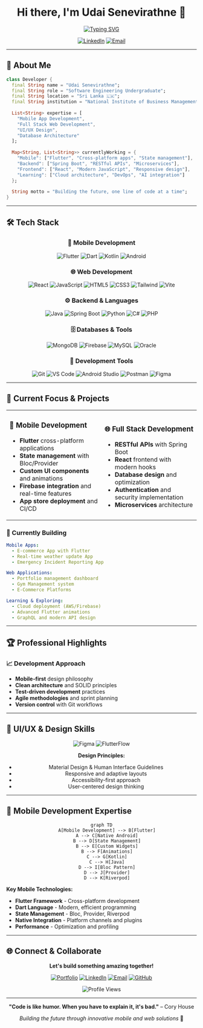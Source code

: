  <div align="center">
  
# Hi there, I'm Udai Senevirathne 👋

[![Typing SVG](https://readme-typing-svg.herokuapp.com?font=JetBrains+Mono&weight=600&size=24&duration=3000&pause=1000&color=2D63FF&center=true&vCenter=true&width=600&lines=Software+Engineering+Undergraduate;Mobile+%26+Web+Developer;Flutter+%7C+React+%7C+Spring+Boot;Always+learning+Something+New)](https://git.io/typing-svg)

[![LinkedIn](https://img.shields.io/badge/LinkedIn-0077B5?style=for-the-badge&logo=linkedin&logoColor=white)](https://linkedin.com/in/Udai-Senevirathne)
[![Email](https://img.shields.io/badge/Email-D14836?style=for-the-badge&logo=gmail&logoColor=white)](mailto:udaisenevirathne@gmail.com)

</div>

---

## 🚀 About Me

```dart
class Developer {
  final String name = "Udai Senevirathne";
  final String role = "Software Engineering Undergraduate";
  final String location = "Sri Lanka 🇱🇰";
  final String institution = "National Institute of Business Management";
  
  List<String> expertise = [
    "Mobile App Development",
    "Full Stack Web Development", 
    "UI/UX Design",
    "Database Architecture"
  ];
  
  Map<String, List<String>> currentlyWorking = {
    "Mobile": ["Flutter", "Cross-platform apps", "State management"],
    "Backend": ["Spring Boot", "RESTful APIs", "Microservices"],
    "Frontend": ["React", "Modern JavaScript", "Responsive design"],
    "Learning": ["Cloud architecture", "DevOps", "AI integration"]
  };
  
  String motto = "Building the future, one line of code at a time";
}
```

---

## 🛠️ Tech Stack

<div align="center">

### 📱 Mobile Development
![Flutter](https://img.shields.io/badge/Flutter-02569B?style=for-the-badge&logo=flutter&logoColor=white)
![Dart](https://img.shields.io/badge/Dart-0175C2?style=for-the-badge&logo=dart&logoColor=white)
![Kotlin](https://img.shields.io/badge/Kotlin-7F52FF?style=for-the-badge&logo=kotlin&logoColor=white)
![Android](https://img.shields.io/badge/Android-3DDC84?style=for-the-badge&logo=android&logoColor=white)

### 🌐 Web Development
![React](https://img.shields.io/badge/React-20232A?style=for-the-badge&logo=react&logoColor=61DAFB)
![JavaScript](https://img.shields.io/badge/JavaScript-F7DF1E?style=for-the-badge&logo=javascript&logoColor=black)
![HTML5](https://img.shields.io/badge/HTML5-E34F26?style=for-the-badge&logo=html5&logoColor=white)
![CSS3](https://img.shields.io/badge/CSS3-1572B6?style=for-the-badge&logo=css3&logoColor=white)
![Tailwind](https://img.shields.io/badge/Tailwind_CSS-38B2AC?style=for-the-badge&logo=tailwind-css&logoColor=white)
![Vite](https://img.shields.io/badge/Vite-646CFF?style=for-the-badge&logo=vite&logoColor=white)

### ⚙️ Backend & Languages
![Java](https://img.shields.io/badge/Java-ED8B00?style=for-the-badge&logo=openjdk&logoColor=white)
![Spring Boot](https://img.shields.io/badge/Spring_Boot-6DB33F?style=for-the-badge&logo=spring-boot&logoColor=white)
![Python](https://img.shields.io/badge/Python-3776AB?style=for-the-badge&logo=python&logoColor=white)
![C#](https://img.shields.io/badge/C%23-239120?style=for-the-badge&logo=c-sharp&logoColor=white)
![PHP](https://img.shields.io/badge/PHP-777BB4?style=for-the-badge&logo=php&logoColor=white)

### 🗄️ Databases & Tools
![MongoDB](https://img.shields.io/badge/MongoDB-4EA94B?style=for-the-badge&logo=mongodb&logoColor=white)
![Firebase](https://img.shields.io/badge/Firebase-FFCA28?style=for-the-badge&logo=firebase&logoColor=black)
![MySQL](https://img.shields.io/badge/MySQL-4479A1?style=for-the-badge&logo=mysql&logoColor=white)
![Oracle](https://img.shields.io/badge/Oracle-F80000?style=for-the-badge&logo=oracle&logoColor=white)

### 🧰 Development Tools
![Git](https://img.shields.io/badge/Git-F05032?style=for-the-badge&logo=git&logoColor=white)
![VS Code](https://img.shields.io/badge/VS_Code-007ACC?style=for-the-badge&logo=visual-studio-code&logoColor=white)
![Android Studio](https://img.shields.io/badge/Android_Studio-3DDC84?style=for-the-badge&logo=android-studio&logoColor=white)
![Postman](https://img.shields.io/badge/Postman-FF6C37?style=for-the-badge&logo=postman&logoColor=white)
![Figma](https://img.shields.io/badge/Figma-F24E1E?style=for-the-badge&logo=figma&logoColor=white)

</div>

---

## 🎯 Current Focus & Projects

<table>
<tr>
<td width="50%">

### 📱 Mobile Development
- **Flutter** cross-platform applications
- **State management** with Bloc/Provider
- **Custom UI components** and animations
- **Firebase integration** and real-time features
- **App store deployment** and CI/CD

</td>
<td width="50%">

### 🌐 Full Stack Development
- **RESTful APIs** with Spring Boot
- **React** frontend with modern hooks
- **Database design** and optimization
- **Authentication** and security implementation
- **Microservices** architecture

</td>
</tr>
</table>

### 🚧 Currently Building
```yaml
Mobile Apps:
  - E-commerce App with Flutter
  - Real-time weather update App
  - Emergency Incident Reporting App

Web Applications:
  - Portfolio management dashboard
  - Gym Management system
  - E-Commerce Platforms

Learning & Exploring:
  - Cloud deployment (AWS/Firebase)
  - Advanced Flutter animations
  - GraphQL and modern API design

```

---

## 🏆 Professional Highlights


### 📈 Development Approach
- **Mobile-first** design philosophy
- **Clean architecture** and SOLID principles
- **Test-driven development** practices
- **Agile methodologies** and sprint planning
- **Version control** with Git workflows

---

## 🎨 UI/UX & Design Skills

<div align="center">

![Figma](https://img.shields.io/badge/Figma-F24E1E?style=for-the-badge&logo=figma&logoColor=white)
![FlutterFlow](https://img.shields.io/badge/FlutterFlow-7B61FF?style=for-the-badge&logo=flutter&logoColor=white)


**Design Principles:**
- Material Design & Human Interface Guidelines
- Responsive and adaptive layouts
- Accessibility-first approach
- User-centered design thinking

</div>

---

## 📱 Mobile Development Expertise

<div align="center">

```mermaid
graph TD
    A[Mobile Development] --> B[Flutter]
    A --> C[Native Android]
    B --> D[State Management]
    B --> E[Custom Widgets]
    B --> F[Animations]
    C --> G[Kotlin]
    C --> H[Java]
    D --> I[Bloc Pattern]
    D --> J[Provider]
    D --> K[Riverpod]
```

</div>

**Key Mobile Technologies:**
- **Flutter Framework** - Cross-platform development
- **Dart Language** - Modern, efficient programming
- **State Management** - Bloc, Provider, Riverpod
- **Native Integration** - Platform channels and plugins
- **Performance** - Optimization and profiling

---

## 🌐 Connect & Collaborate

<div align="center">

**Let's build something amazing together!**

[![Portfolio](https://img.shields.io/badge/Portfolio-FF5722?style=for-the-badge&logo=google-chrome&logoColor=white)](https://github.com/Udai-Senevirathne)
[![LinkedIn](https://img.shields.io/badge/LinkedIn-0077B5?style=for-the-badge&logo=linkedin&logoColor=white)](https://linkedin.com/in/Udai-Senevirathne)
[![Email](https://img.shields.io/badge/Email-D14836?style=for-the-badge&logo=gmail&logoColor=white)](mailto:udaisenevirathne@gmail.com)
[![GitHub](https://img.shields.io/badge/GitHub-100000?style=for-the-badge&logo=github&logoColor=white)](https://github.com/Udai-Senevirathne)

</div>

<div align="center">
  <img src="https://komarev.com/ghpvc/?username=Udai-Senevirathne&style=for-the-badge&color=blue" alt="Profile Views"/>
</div>

---

<div align="center">
  
**"Code is like humor. When you have to explain it, it's bad."** – Cory House

*Building the future through innovative mobile and web solutions* 🚀

</div>
